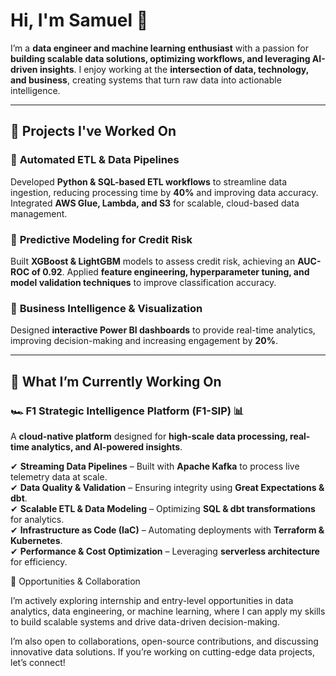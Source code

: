 # **Hi, I'm Samuel 👋**  

I’m a **data engineer and machine learning enthusiast** with a passion for **building scalable data solutions, optimizing workflows, and leveraging AI-driven insights**. I enjoy working at the **intersection of data, technology, and business**, creating systems that turn raw data into actionable intelligence.  

---

## 📂 **Projects I've Worked On**  

### 🔹 **Automated ETL & Data Pipelines**  
Developed **Python & SQL-based ETL workflows** to streamline data ingestion, reducing processing time by **40%** and improving data accuracy. Integrated **AWS Glue, Lambda, and S3** for scalable, cloud-based data management.  

### 🔹 **Predictive Modeling for Credit Risk**  
Built **XGBoost & LightGBM** models to assess credit risk, achieving an **AUC-ROC of 0.92**. Applied **feature engineering, hyperparameter tuning, and model validation techniques** to improve classification accuracy.  

### 🔹 **Business Intelligence & Visualization**  
Designed **interactive Power BI dashboards** to provide real-time analytics, improving decision-making and increasing engagement by **20%**.  

---

## 🚀 **What I’m Currently Working On**  

### 🏎️ **F1 Strategic Intelligence Platform (F1-SIP)** 📊  
A **cloud-native platform** designed for **high-scale data processing, real-time analytics, and AI-powered insights**.  

✔ **Streaming Data Pipelines** – Built with **Apache Kafka** to process live telemetry data at scale.  
✔ **Data Quality & Validation** – Ensuring integrity using **Great Expectations & dbt**.  
✔ **Scalable ETL & Data Modeling** – Optimizing **SQL & dbt transformations** for analytics.  
✔ **Infrastructure as Code (IaC)** – Automating deployments with **Terraform & Kubernetes**.  
✔ **Performance & Cost Optimization** – Leveraging **serverless architecture** for efficiency.  

🎯 Opportunities & Collaboration

I’m actively exploring internship and entry-level opportunities in data analytics, data engineering, or machine learning, where I can apply my skills to build scalable systems and drive data-driven decision-making.

I’m also open to collaborations, open-source contributions, and discussing innovative data solutions. If you’re working on cutting-edge data projects, let’s connect!
